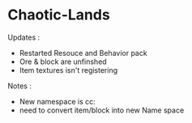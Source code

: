 # Chaotic-Lands

Updates :
  - Restarted Resouce and Behavior pack
  - Ore & block are unfinshed
  - Item textures isn't registering


Notes :
  - New namespace is cc:
  - need to convert item/block into new Name space
